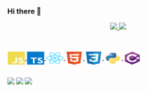 ### Hi there 👋

<div align="center">
  <a href="https://github.com/ruthgabrielle">
  <img height="180em" src="https://github-readme-stats.vercel.app/api?username=ruthgabrielle&show_icons=true&theme=nord&include_all_commits=true&count_private=true"/>
  <img height="180em" src="https://github-readme-stats.vercel.app/api/top-langs/?username=ruthgabrielle&layout=compact&langs_count=7&theme=nord "/>
</div>
  
  ##
  
  <div style="display: inline_block"><br>
  <img align="center" alt="Ruth-Js" height="30" width="40" src="https://raw.githubusercontent.com/devicons/devicon/master/icons/javascript/javascript-plain.svg">
  <img align="center" alt="Ruth-Ts" height="30" width="40" src="https://raw.githubusercontent.com/devicons/devicon/master/icons/typescript/typescript-plain.svg">
  <img align="center" alt="Ruth-React" height="30" width="40" src="https://raw.githubusercontent.com/devicons/devicon/master/icons/react/react-original.svg">
  <img align="center" alt="Ruth-HTML" height="30" width="40" src="https://raw.githubusercontent.com/devicons/devicon/master/icons/html5/html5-original.svg">
  <img align="center" alt="Ruth-CSS" height="30" width="40" src="https://raw.githubusercontent.com/devicons/devicon/master/icons/css3/css3-original.svg">
  <img align="center" alt="Ruth-Python" height="30" width="40" src="https://raw.githubusercontent.com/devicons/devicon/master/icons/python/python-original.svg">
  <img align="center" alt="Ruth-Csharp" height="30" width="40" src="https://raw.githubusercontent.com/devicons/devicon/master/icons/csharp/csharp-original.svg">
</div>
  
  ##
  
  <div> 
  <a href="https://instagram.com/ruthgabriellee" target="_blank"><img src="https://img.shields.io/badge/-Instagram-%23E4405F?style=for-the-badge&logo=instagram&logoColor=white" target="_blank"></a> 
  <a href = "mailto:ruthfgms@gmail.com"><img src="https://img.shields.io/badge/-Gmail-%23333?style=for-the-badge&logo=gmail&logoColor=white" target="_blank"></a>
  <a href="https://www.linkedin.com/in/ruth-gabrielle-ferreira-gomes" target="_blank"><img src="https://img.shields.io/badge/-LinkedIn-%230077B5?style=for-the-badge&logo=linkedin&logoColor=white" target="_blank"></a>
</div>
<!--
**ruthgabrielle/ruthgabrielle** is a ✨ _special_ ✨ repository because its `README.md` (this file) appears on your GitHub profile.

Here are some ideas to get you started:

- 🔭 I’m currently working on ...
- 🌱 I’m currently learning ...
- 👯 I’m looking to collaborate on ...
- 🤔 I’m looking for help with ...
- 💬 Ask me about ...
- 📫 How to reach me: ...
- 😄 Pronouns: ...
- ⚡ Fun fact: ...
-->
